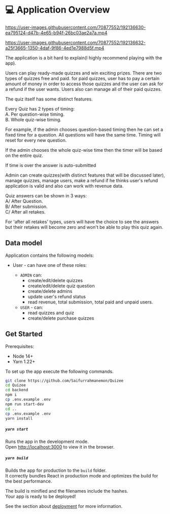 # 💻 Application Overview

https://user-images.githubusercontent.com/70877552/192136630-ea795124-d47b-4e65-b94f-26bc03ae2a7a.mp4

https://user-images.githubusercontent.com/70877552/192136632-a25f3665-1350-4daf-9f86-4ed1e7988d5f.mp4

The application is a bit hard to explain(I highly recommend playing with the app).

Users can play ready-made quizzes and win exciting prizes. There are two types of quizzes free and paid. for paid quizzes, user has to pay a certain amount of money in order to access those quizzes and the user can ask for a refund if the user wants. Users also can manage all of their paid quizzes.

The quiz itself has some distinct features.

Every Quiz has 2 types of timing: <br>
A. Per question-wise timing. <br>
B. Whole quiz-wise timing.<br>

For example, if the admin chooses question-based timing then he can set a fixed time for a question. All questions will have the same time. Timing will reset for every new question.

If the admin chooses the whole quiz-wise time then the timer will be based on the entire quiz.

If time is over the answer is auto-submitted

Admin can create quizzes(with distinct features that will be discussed later), manage quizzes, manage users, make a refund if he thinks user's refund application is valid and also can work with revenue data.

Quiz answers can be shown in 3 ways: <br>
A/ After Question.<br>
B/ After submission.<br>
C/ After all retakes. <br>

For 'after all retakes' types, users will have the choice to see the answers but their retakes will become zero and won't be able to play this quiz again.

## Data model

Application contains the following models:

- User - can have one of these roles:

  - `ADMIN` can:
    - create/edit/delete quizzes
    - create/edit/delete quiz question
    - create/delete admins
    - update user's refund status
    - read revenue, total submission, total paid and unpaid users.
  - `USER` - can:
    - read quizzes and quiz
    - create/delete purchase quizzes

## Get Started

Prerequisites:

- Node 14+
- Yarn 1.22+

To set up the app execute the following commands.

```bash
git clone https://github.com/Saifurrahmanemon/Quizee
cd Quizee
cd backend
npm i
cp .env.example .env
npm run start-dev
cd ..
cp .env.example .env
yarn install
```

##### `yarn start`

Runs the app in the development mode.\
Open [http://localhost:3000](http://localhost:3000) to view it in the browser.

##### `yarn build`

Builds the app for production to the `build` folder.\
It correctly bundles React in production mode and optimizes the build for the best performance.

The build is minified and the filenames include the hashes.\
Your app is ready to be deployed!

See the section about [deployment](https://facebook.github.io/create-react-app/docs/deployment) for more information.
